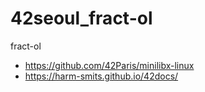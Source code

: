 # 42seoul_fract-ol
fract-ol

- https://github.com/42Paris/minilibx-linux
- https://harm-smits.github.io/42docs/
